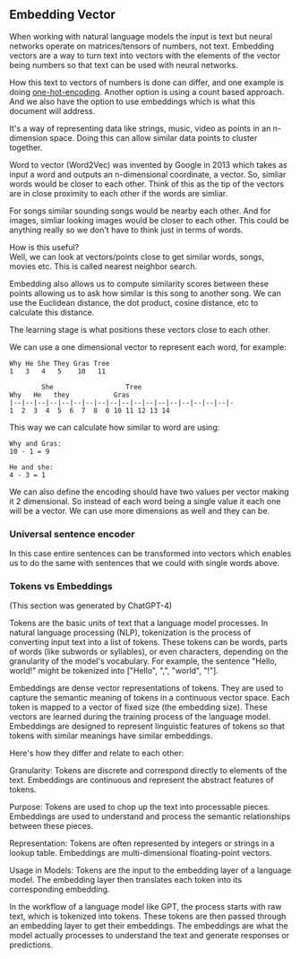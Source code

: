 ## Embedding Vector
When working with natural language models the input is text but neural networks
operate on matrices/tensors of numbers, not text. Embedding vectors are a way
to turn text into vectors with the elements of the vector being numbers so that
text can be used with neural networks.

How this text to vectors of numbers is done can differ, and one example is doing
[one-hot-encoding](./one-hot-encoding.md). Another option is using a count
based approach. And we also have the option to use embeddings which is what this
document will address.

It's a way of representing data like strings, music, video as points in an
n-dimension space. Doing this can allow similar data points to cluster together.

Word to vector (Word2Vec) was invented by Google in 2013 which takes as input
a word and outputs an n-dimensional coordinate, a vector. So, simliar words
would be closer to each other. Think of this as the tip of the vectors are in
close proximity to each other if the words are simliar.

For songs similar sounding songs would be nearby each other. And for images,
simliar looking images would be closer to each other. This could be anything
really so we don't have to think just in terms of words.

How is this useful?  
Well, we can look at vectors/points close to get similar words, songs, movies
etc. This is called nearest neighbor search.

Embedding also allows us to compute similarity scores between these points
allowing us to ask how similar is this song to another song. We can use the
Euclidean distance, the dot product, cosine distance, etc to calculate this
distance.

The learning stage is what positions these vectors close to each other.

We can use a one dimensional vector to represent each word, for example:
```
Why He She They Gras Tree
1   3   4   5    10   11

        She                  Tree
Why   He   they           Gras
|--|--|--|--|--|--|--|--|--|--|--|--|--|--|--|--|--|--|-
1  2  3  4  5  6  7  8  0 10 11 12 13 14 
```
This way we can calculate how similar to word are using:
```
Why and Gras:
10 - 1 = 9

He and she:
4 - 3 = 1
```
We can also define the encoding should have two values per vector making it
2 dimensional. So instead of each word being a single value it each one will
be a vector. We can use more dimensions as well and they can be.


### Universal sentence encoder
In this case entire sentences can be transformed into vectors which enables us
to do the same with sentences that we could with single words above.

### Tokens vs Embeddings
(This section was generated by ChatGPT-4)

Tokens are the basic units of text that a language model processes. In natural
language processing (NLP), tokenization is the process of converting input text
into a list of tokens. These tokens can be words, parts of words (like subwords
or syllables), or even characters, depending on the granularity of the model's
vocabulary. For example, the sentence "Hello, world!" might be tokenized into
["Hello", ",", "world", "!"].

Embeddings are dense vector representations of tokens. They are used to capture
the semantic meaning of tokens in a continuous vector space. Each token is
mapped to a vector of fixed size (the embedding size). These vectors are learned
during the training process of the language model. Embeddings are designed to
represent linguistic features of tokens so that tokens with similar meanings
have similar embeddings.

Here's how they differ and relate to each other:

Granularity: Tokens are discrete and correspond directly to elements of the
text. Embeddings are continuous and represent the abstract features of tokens.

Purpose: Tokens are used to chop up the text into processable pieces. Embeddings
are used to understand and process the semantic relationships between these pieces.

Representation: Tokens are often represented by integers or strings in a lookup
table. Embeddings are multi-dimensional floating-point vectors.

Usage in Models: Tokens are the input to the embedding layer of a language
model. The embedding layer then translates each token into its corresponding
embedding.

In the workflow of a language model like GPT, the process starts with raw text,
which is tokenized into tokens. These tokens are then passed through an
embedding layer to get their embeddings. The embeddings are what the model
actually processes to understand the text and generate responses or predictions.

